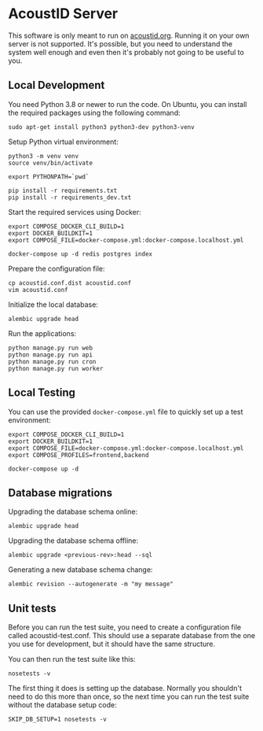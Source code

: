 AcoustID Server
===============

This software is only meant to run on [acoustid.org](https://acoustid.org). Running it on your own server is not supported.
It's possible, but you need to understand the system well enough and even then it's probably not going to be useful to you.

Local Development
-----------------

You need Python 3.8 or newer to run the code. On Ubuntu, you can install the required
packages using the following command:

    sudo apt-get install python3 python3-dev python3-venv

Setup Python virtual environment:

    python3 -m venv venv
    source venv/bin/activate

    export PYTHONPATH=`pwd`

    pip install -r requirements.txt
    pip install -r requirements_dev.txt

Start the required services using Docker:

    export COMPOSE_DOCKER_CLI_BUILD=1
    export DOCKER_BUILDKIT=1
    export COMPOSE_FILE=docker-compose.yml:docker-compose.localhost.yml

    docker-compose up -d redis postgres index

Prepare the configuration file:

    cp acoustid.conf.dist acoustid.conf
    vim acoustid.conf

Initialize the local database:

    alembic upgrade head

Run the applications:

    python manage.py run web
    python manage.py run api
    python manage.py run cron
    python manage.py run worker

Local Testing
-------------

You can use the provided `docker-compose.yml` file to quickly set up a test environment:

    export COMPOSE_DOCKER_CLI_BUILD=1
    export DOCKER_BUILDKIT=1
    export COMPOSE_FILE=docker-compose.yml:docker-compose.localhost.yml
    export COMPOSE_PROFILES=frontend,backend

    docker-compose up -d

Database migrations
-------------------

Upgrading the database schema online:

    alembic upgrade head

Upgrading the database schema offline:

    alembic upgrade <previous-rev>:head --sql

Generating a new database schema change:

    alembic revision --autogenerate -m "my message"

Unit tests
----------

Before you can run the test suite, you need to create a configuration file
called acoustid-test.conf. This should use a separate database from the
one you use for development, but it should have the same structure.

You can then run the test suite like this:

    nosetests -v

The first thing it does is setting up the database. Normally you shouldn't
need to do this more than once, so the next time you can run the test suite
without the database setup code:

    SKIP_DB_SETUP=1 nosetests -v
